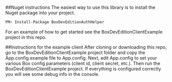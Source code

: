 ##Nuget instructions
The easiest way to use this library is to install the Nuget package into your project.

```bash
PM> Install-Package BoxDevEditionAuthHelper
```
For an example of how to get started see the BoxDevEditionClientExample project in this repo.

##Instructions for the example client
After cloning or downloading this repo, go to the BoxDevEditionClientExample project folder and copy the App.config.example file to App.config.  Next, edit App.config to set your various Box config parameters (client id, client secret, etc.).  Then run the BoxDevEditionClientExample project.  If everything is configured correctly you will see some debug info in the console.

